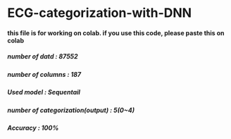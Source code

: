 # ECG-categorization-with-DNN
#### this file is for working on colab. if you use this code, please paste this on colab
##### number of datd : 87552
##### number of columns : 187
##### Used model : Sequentail
##### number of categorization(output) : 5(0~4)
##### Accuracy : 100%
